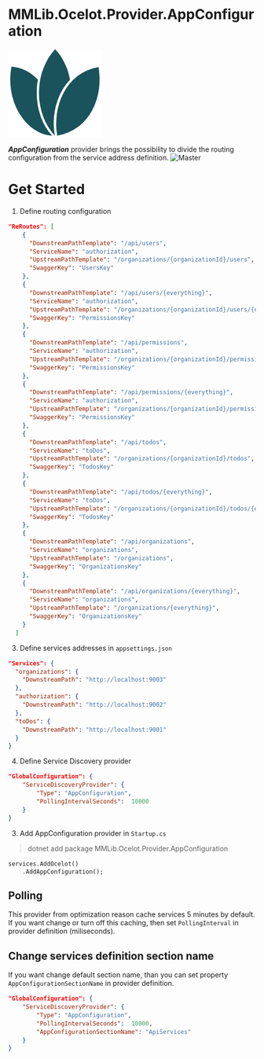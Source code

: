 # MMLib.Ocelot.Provider.AppConfiguration

![logo](/src/MMLib.Ocelot.Provider.AppConfiguration/icon.png)

***AppConfiguration*** provider brings the possibility to divide the routing configuration from the service address definition.
![Master](https://github.com/Burgyn/MMLib.Ocelot.Provider.AppConfiguration/workflows/Publish%20package/badge.svg)

# Get Started

1. Define routing configuration

```json
"ReRoutes": [
    {
      "DownstreamPathTemplate": "/api/users",
      "ServiceName": "authorization",
      "UpstreamPathTemplate": "/organizations/{organizationId}/users",
      "SwaggerKey": "UsersKey"
    },
    {
      "DownstreamPathTemplate": "/api/users/{everything}",
      "ServiceName": "authorization",
      "UpstreamPathTemplate": "/organizations/{organizationId}/users/{everything}",
      "SwaggerKey": "PermissionsKey"
    },
    {
      "DownstreamPathTemplate": "/api/permissions",
      "ServiceName": "authorization",
      "UpstreamPathTemplate": "/organizations/{organizationId}/permissions",
      "SwaggerKey": "PermissionsKey"
    },
    {
      "DownstreamPathTemplate": "/api/permissions/{everything}",
      "ServiceName": "authorization",
      "UpstreamPathTemplate": "/organizations/{organizationId}/permissions/{everything}",
      "SwaggerKey": "PermissionsKey"
    },
    {
      "DownstreamPathTemplate": "/api/todos",
      "ServiceName": "toDos",
      "UpstreamPathTemplate": "/organizations/{organizationId}/todos",
      "SwaggerKey": "TodosKey"
    },
    {
      "DownstreamPathTemplate": "/api/todos/{everything}",
      "ServiceName": "toDos",
      "UpstreamPathTemplate": "/organizations/{organizationId}/todos/{everything}",
      "SwaggerKey": "TodosKey"
    },
    {
      "DownstreamPathTemplate": "/api/organizations",
      "ServiceName": "organizations",
      "UpstreamPathTemplate": "/organizations",
      "SwaggerKey": "OrganizationsKey"
    },
    {
      "DownstreamPathTemplate": "/api/organizations/{everything}",
      "ServiceName": "organizations",
      "UpstreamPathTemplate": "/organizations/{everything}",
      "SwaggerKey": "OrganizationsKey"
    }
  ]
```

3. Define services addresses in `appsettings.json`

```json
"Services": {
  "organizations": {
    "DownstreamPath": "http://localhost:9003"
  },
  "authorization": {
    "DownstreamPath": "http://localhost:9002"
  },
  "toDos": {
    "DownstreamPath": "http://localhost:9001"
  }
}
```

4. Define Service Discovery provider

```json
"GlobalConfiguration": {
    "ServiceDiscoveryProvider": {
        "Type": "AppConfiguration",
        "PollingIntervalSeconds":  10000
    }
}
```

3. Add AppConfiguration provider in `Startup.cs`

> dotnet add package MMLib.Ocelot.Provider.AppConfiguration

```CSharp
services.AddOcelot()
    .AddAppConfiguration();
```

## Polling

This provider from optimization reason cache services 5 minutes by default. If you want change or turn off this caching, then set `PollingInterval` in provider definition (miliseconds).

## Change services definition section name

If you want change default section name, than you can set property `AppConfigurationSectionName` in provider definition.

```json
"GlobalConfiguration": {
    "ServiceDiscoveryProvider": {
        "Type": "AppConfiguration",
        "PollingIntervalSeconds":  10000,
        "AppConfigurationSectionName": "ApiServices"
    }
}
